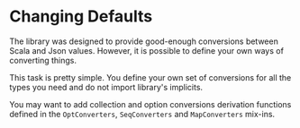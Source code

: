 # Changing Defaults

The library was designed to provide good-enough conversions between
Scala and Json values. However, it is possible to define your own ways
of converting things.

This task is pretty simple. You define your own set of conversions for
all the types you need and do not import library's implicits.

You may want to add collection and option conversions derivation functions
defined in the `OptConverters`, `SeqConverters` and `MapConverters` mix-ins.
